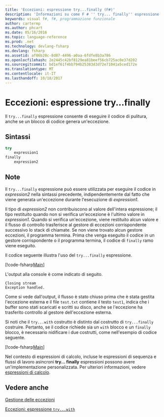 ```yaml
---
title: 'Eccezioni: espressione try...finally (F#)'
description: 'Informazioni su come F # '' try... finally'' espressione consente di eseguire il codice di pulitura, anche se un blocco di codice genera un''eccezione.'
keywords: visual f#, f#, programmazione funzionale
author: cartermp
ms.author: phcart
ms.date: 05/16/2016
ms.topic: language-reference
ms.prod: .net
ms.technology: devlang-fsharp
ms.devlang: fsharp
ms.assetid: af06b20c-8d87-4496-a0aa-6fdfe8b3a786
ms.openlocfilehash: 2e2445c42bf8129ea81beef56cb725ac0e37d202
ms.sourcegitcommit: bd1ef61f4bb794b25383d3d72e71041a5ced172e
ms.translationtype: MT
ms.contentlocale: it-IT
ms.lasthandoff: 10/18/2017
---
```

# <a name="exceptions-the-tryfinally-expression"></a>Eccezioni: espressione try...finally

Il `try...finally` espressione consente di eseguire il codice di pulitura, anche se un blocco di codice genera un'eccezione.


## <a name="syntax"></a>Sintassi

```fsharp
try
    expression1
finally
    expression2
```

## <a name="remarks"></a>Note
Il `try...finally` espressione può essere utilizzata per eseguire il codice in *expression2* nella sintassi precedente, indipendentemente dal fatto che viene generata un'eccezione durante l'esecuzione di *expression1*.

Il tipo di *expression2* non contribuiscono al valore dell'intera espressione; il tipo restituito quando non si verifica un'eccezione è l'ultimo valore in *expression1*. Quando si verifica un'eccezione, viene restituito alcun valore e il flusso di controllo trasferisce al gestore di eccezioni corrispondente successivo lo stack di chiamate. Se non viene trovato alcun gestore eccezioni, il programma termina. Prima che venga eseguito il codice in un gestore corrispondente o il programma termina, il codice di `finally` ramo viene eseguito.

Il codice seguente illustra l'uso del `try...finally` espressione.

[!code-fsharp[Main](../../../../samples/snippets/fsharp/lang-ref-2/snippet5701.fs)]

L'output alla console è come indicato di seguito.

```
Closing stream
Exception handled.
```

Come si vede dall'output, il flusso è stato chiuso prima che è stata gestita l'eccezione esterna e il file `test.txt` contiene il testo `test1`, indica che i buffer sono stati scaricati e scritti su disco, anche se l'eccezione ha trasferito controllo al gestore dell'eccezione esterna.

Si noti che il `try...with` costrutto è distinto dal costrutto di `try...finally` costruire. Pertanto, se il codice richiede sia un `with` blocco e un `finally` blocco, è necessario nidificare i due costrutti, come nell'esempio di codice seguente.

[!code-fsharp[Main](../../../../samples/snippets/fsharp/lang-ref-2/snippet5702.fs)]

Nel contesto di espressioni di calcolo, incluse le espressioni di sequenza e flussi di lavoro asincroni **try... finally** espressioni possono avere un'implementazione personalizzata. Per ulteriori informazioni, vedere [espressioni di calcolo](../computation-expressions.md).


## <a name="see-also"></a>Vedere anche
[Gestione delle eccezioni](index.md)

[Eccezioni: espressione `try...with`](the-try-with-expression.md)
